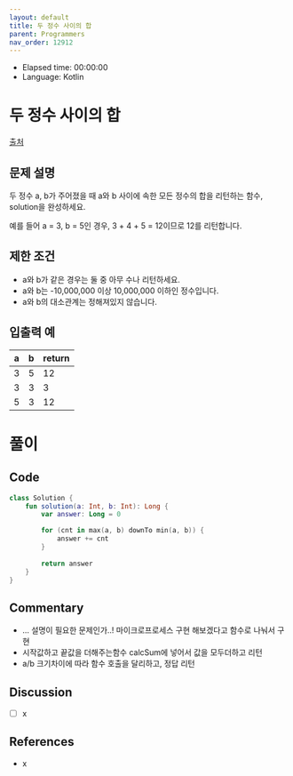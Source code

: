 ```yaml
---
layout: default
title: 두 정수 사이의 합
parent: Programmers
nav_order: 12912
---
```


- Elapsed time: 00:00:00
- Language: Kotlin

# 두 정수 사이의 합

[출처](https://programmers.co.kr/learn/courses/30/lessons/12912?language=kotlin)

## 문제 설명

두 정수 a, b가 주어졌을 때 a와 b 사이에 속한 모든 정수의 합을 리턴하는 함수, solution을 완성하세요.

예를 들어 a = 3, b = 5인 경우, 3 + 4 + 5 = 12이므로 12를 리턴합니다.

## 제한 조건

- a와 b가 같은 경우는 둘 중 아무 수나 리턴하세요.
- a와 b는 -10,000,000 이상 10,000,000 이하인 정수입니다.
- a와 b의 대소관계는 정해져있지 않습니다.

## 입출력 예

| a   | b   | return |
| --- | --- | ------ |
| 3   | 5   | 12     |
| 3   | 3   | 3      |
| 5   | 3   | 12     |

# 풀이

## Code

``` kotlin
class Solution {
    fun solution(a: Int, b: Int): Long {
        var answer: Long = 0

        for (cnt in max(a, b) downTo min(a, b)) {
            answer += cnt
        }
        
        return answer
    }
}
```

## Commentary

- ... 설명이 필요한 문제인가..! 마이크로프로세스 구현 해보겠다고 함수로 나눠서 구현
- 시작값하고 끝값을 더해주는함수 calcSum에 넣어서 값을 모두더하고 리턴
- a/b 크기차이에 따라 함수 호출을 달리하고, 정답 리턴

## Discussion

- [ ] x

## References
- x